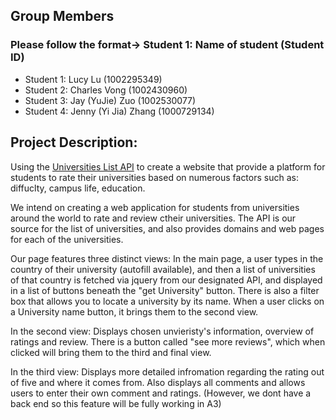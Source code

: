 ## Group Members
### Please follow the format-> Student 1: Name of student (Student ID)
- Student 1: Lucy Lu (1002295349)
- Student 2: Charles Vong (1002430960)
- Student 3: Jay (YuJie) Zuo (1002530077)
- Student 4: Jenny (Yi Jia) Zhang (1000729134) 

## Project Description:
Using the [Universities List API](https://github.com/Hipo/university-domains-list) to create a website that provide a platform for students to rate their universities based on numerous factors such as: diffuclty, campus life, education.

We intend on creating a web application for students from universities around the world to rate and review ctheir universities. The API is our source for the list of universities, and also provides domains and web pages for each of the universities. 

Our page features three distinct views:
In the main page, a user types in the country of their university (autofill available), and then a list of universities of that country is fetched via jquery from our designated API, and displayed in a list of buttons beneath the "get University" button. There is also a filter box that allows you to locate a university by its name. When a user clicks on a University name button, it brings them to the second view.

In the second view:
Displays chosen unvieristy's information, overview of ratings and review. There is a button called "see more reviews", which when clicked will bring them to the third and final view.

In the third view:
Displays more detailed infromation regarding the rating out of five and where it comes from. Also displays all comments and allows users to enter their own comment and ratings. (However, we dont have a back end so this feature will be fully working in A3)
